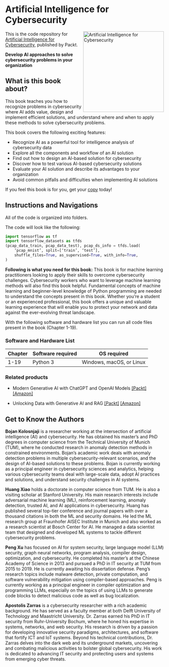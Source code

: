 # Artificial Intelligence for Cybersecurity

<a href="https://www.packtpub.com/en-us/product/artificial-intelligence-for-cybersecurity-9781805123552"><img src="https://m.media-amazon.com/images/I/71D2EXEGcUL._SL1500_.jpg" alt="Artificial Intelligence for Cybersecurity" height="256px" align="right"></a>

This is the code repository for [Artificial Intelligence for Cybersecurity](https://www.packtpub.com/en-us/product/artificial-intelligence-for-cybersecurity-9781805123552), published by Packt.

**Develop AI approaches to solve cybersecurity problems in your organization**

## What is this book about?

This book teaches you how to recognize problems in cybersecurity where AI adds value, design and implement efficient solutions, and understand where and when to apply these methods to solve cybersecurity problems.

This book covers the following exciting features: 
* Recognize AI as a powerful tool for intelligence analysis of cybersecurity data
* Explore all the components and workflow of an AI solution
* Find out how to design an AI-based solution for cybersecurity
* Discover how to test various AI-based cybersecurity solutions
* Evaluate your AI solution and describe its advantages to your organization
* Avoid common pitfalls and difficulties when implementing AI solutions

If you feel this book is for you, get your [copy](https://www.amazon.com/Artificial-Intelligence-Cybersecurity-intersects-organization/dp/180512496X/ref=sr_1_5?sr=8-5) today!

## Instructions and Navigations
All of the code is organized into folders.

The code will look like the following:
```python
import tensorflow as tf
import tensorflow_datasets as tfds
(pcap_data_train, pcap_data_test), pcap_ds_info = tfds.load(
    ‘pcap_mnist’, split=[‘train’, ‘test’],
    shuffle_files=True, as_supervised=True, with_info=True,
)
```

**Following is what you need for this book:**
This book is for machine learning practitioners looking to apply their skills to overcome cybersecurity challenges. Cybersecurity workers who want to leverage machine learning methods will also find this book helpful. Fundamental concepts of machine learning and beginner-level knowledge of Python programming are needed to understand the concepts present in this book. Whether you’re a student or an experienced professional, this book offers a unique and valuable learning experience that will enable you to protect your network and data against the ever-evolving threat landscape.

With the following software and hardware list you can run all code files present in the book (Chapter 1-19).

### Software and Hardware List

| Chapter  | Software required                                                                    | OS required                        |
| -------- | -------------------------------------------------------------------------------------| -----------------------------------|
|  	1-19	   |   	Python 3                                  			  | Windows, macOS, or Linux | 		


### Related products <Other books you may enjoy>
* Modern Generative AI with ChatGPT and OpenAI Models [[Packt]](https://www.packtpub.com/en-us/product/modern-generative-ai-with-chatgpt-and-openai-models-9781805123330) [[Amazon]](https://www.amazon.com/Modern-Generative-ChatGPT-OpenAI-Models/dp/1805123335/ref=sr_1_1?sr=8-1)
  
* Unlocking Data with Generative AI and RAG  [[Packt]](https://www.packtpub.com/en-us/product/unlocking-data-with-generative-ai-and-rag-9781835887905) [[Amazon]](https://www.amazon.com/Unlocking-Data-Generative-RAG-integrating/dp/B0DCZF44C9/ref=sr_1_1?sr=8-1)
  
## Get to Know the Authors
**Bojan Kolosnjaji** is a researcher working at the intersection of artificial intelligence (AI) and cybersecurity. He has obtained his master’s and PhD degrees in computer science from the Technical University of Munich (TUM), where he conducted research in anomaly detection methods in constrained environments. Bojan’s academic work deals with anomaly detection problems in multiple cybersecurity-relevant scenarios, and the design of AI-based solutions to these problems. Bojan is currently working as a principal engineer in cybersecurity sciences and analytics, helping various cybersecurity teams deal with large-scale data, adopt AI practices and solutions, and understand security challenges in AI systems.

**Huang Xiao** holds a doctorate in computer science from TUM. He is also a visiting scholar at Stanford University. His main research interests include adversarial machine learning (ML), reinforcement learning, anomaly detection, trusted AI, and AI applications in cybersecurity. Huang has published several top-tier conference and journal papers with over a thousand citations in both the ML and security domains. He led the ML research group at Fraunhofer AISEC Institute in Munich and also worked as a research scientist at Bosch Center for AI. He managed a data scientist team that designed and developed ML systems to tackle different cybersecurity problems.

**Peng Xu** has focused on AI for system security, large language model (LLM) security, graph neural networks, program analysis, compiler design, optimization, and cybersecurity. He completed his master’s at the Chinese Academy of Science in 2013 and pursued a PhD in IT security at TUM from 2015 to 2019. He is currently awaiting his dissertation defense. Peng’s research topics include malware detection, private computation, and software vulnerability mitigation using compiler-based approaches. Peng is currently working as a principal engineer in compiler optimization and programming LLMs, especially on the topics of using LLMs to generate code blocks to detect malicious code as well as bug localization.

**Apostolis Zarras** is a cybersecurity researcher with a rich academic background. He has served as a faculty member at both Delft University of Technology and Maastricht University. Dr. Zarras earned his PhD in IT security from Ruhr-University Bochum, where he honed his expertise in systems, networks, and web security. His research is driven by a passion for developing innovative security paradigms, architectures, and software that fortify ICT and IoT systems. Beyond his technical contributions, Dr. Zarras delves into the dark web and its underground markets, uncovering and combating malicious activities to bolster global cybersecurity. His work is dedicated to advancing IT security and protecting users and systems from emerging cyber threats.
